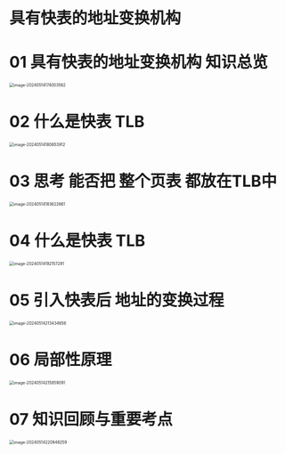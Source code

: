 # 具有快表的地址变换机构



# 01 具有快表的地址变换机构 知识总览

<img src="https://cvp.oss-cn-shanghai.aliyuncs.com/picgo/202405141740646.png" alt="image-20240514174003562" style="zoom:50%;" />



# 02 什么是快表 TLB

<img src="https://cvp.oss-cn-shanghai.aliyuncs.com/picgo/202405141806067.png" alt="image-20240514180653912" style="zoom:50%;" />



# 03 思考 能否把 整个页表 都放在TLB中

<img src="https://cvp.oss-cn-shanghai.aliyuncs.com/picgo/202405141836820.png" alt="image-20240514183622661" style="zoom:50%;" />



# 04 什么是快表 TLB

<img src="https://cvp.oss-cn-shanghai.aliyuncs.com/picgo/202405141921525.png" alt="image-20240514192157291" style="zoom:50%;" />



# 05 引入快表后 地址的变换过程

<img src="https://cvp.oss-cn-shanghai.aliyuncs.com/picgo/202405142134004.png" alt="image-20240514213434656" style="zoom:50%;" />



# 06 局部性原理

<img src="https://cvp.oss-cn-shanghai.aliyuncs.com/picgo/202405142158307.png" alt="image-20240514215859091" style="zoom:50%;" />



# 07 知识回顾与重要考点

<img src="https://cvp.oss-cn-shanghai.aliyuncs.com/picgo/202405142209364.png" alt="image-20240514220948259" style="zoom:50%;" />